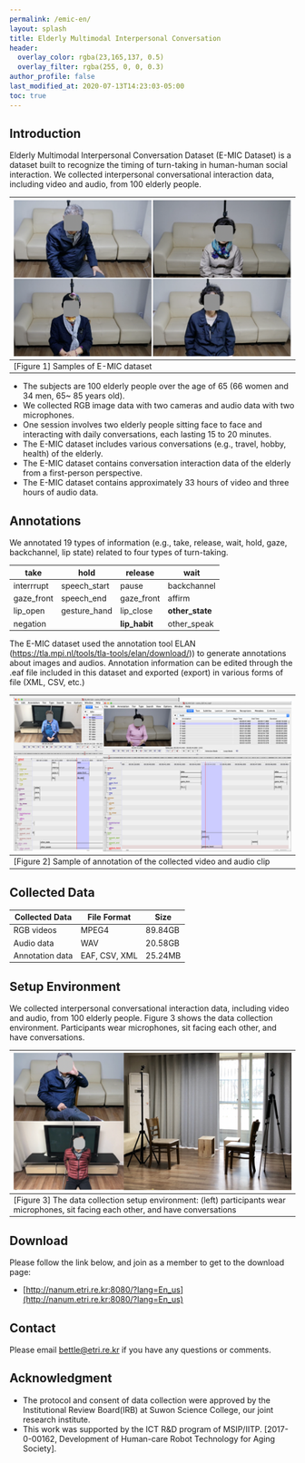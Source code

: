 ```yaml
---
permalink: /emic-en/
layout: splash
title: Elderly Multimodal Interpersonal Conversation
header:
  overlay_color: rgba(23,165,137, 0.5)
  overlay_filter: rgba(255, 0, 0, 0.3)
author_profile: false
last_modified_at: 2020-07-13T14:23:03-05:00
toc: true
---
```


## Introduction

Elderly Multimodal Interpersonal Conversation Dataset (E-MIC Dataset) is a dataset built to recognize the timing of turn-taking in human-human social interaction. We collected interpersonal conversational interaction data, including video and audio, from 100 elderly people.

| ![Fig 1_dataset](/assets/emic_dataset.png) |
| ------------------------------------------ |
| [Figure 1] Samples of E-MIC dataset        |

- The subjects are 100 elderly people over the age of 65 (66 women and 34 men, 65~ 85 years old).
- We collected RGB image data with two cameras and audio data with two microphones.
- One session involves two elderly people sitting face to face and interacting with daily conversations, each lasting 15 to 20 minutes.
- The E-MIC dataset includes various conversations (e.g., travel, hobby, health) of the elderly.
- The E-MIC dataset contains conversation interaction data of the elderly from a first-person perspective.
- The E-MIC dataset contains approximately 33 hours of video and three hours of audio data.

## Annotations

We annotated 19 types of information (e.g., take, release, wait, hold, gaze, backchannel, lip state) related to four types of turn-taking.

| **take**   | **hold**     | **release**   | wait            |
| ---------- | ------------ | ------------- | --------------- |
| interrrupt | speech_start | pause         | backchannel     |
| gaze_front | speech_end   | gaze_front    | affirm          |
| lip_open   | gesture_hand | lip_close     | **other_state** |
| negation   |              | **lip_habit** | other_speak     |

The E-MIC dataset used the annotation tool ELAN (https://tla.mpi.nl/tools/tla-tools/elan/download/)) to generate annotations about images and audios.
Annotation information can be edited through the .eaf file included in this dataset and exported (export) in various forms of file (XML, CSV, etc.)

| ![Fig 2_annotation](/assets/emic_annotation.png)             |
| ------------------------------------------------------------ |
| [Figure 2]  Sample of annotation of the collected video and audio clip |

## Collected Data

| Collected Data  | File Format   | Size    |
| --------------- | ------------- | ------- |
| RGB videos      | MPEG4         | 89.84GB |
| Audio data      | WAV           | 20.58GB |
| Annotation data | EAF, CSV, XML | 25.24MB |

## Setup Environment

We collected interpersonal conversational interaction data, including video and audio, from 100 elderly people. Figure 3 shows the data collection environment. Participants wear microphones, sit facing each other, and have conversations.

| ![Fig 3_setup](/assets/emic_setup.png)                       |
| ------------------------------------------------------------ |
| [Figure 3]  The data collection setup environment: (left) participants wear microphones, sit facing each other, and have conversations |

## Download

Please follow the link below, and join as a member to get to the download page:

- [http://nanum.etri.re.kr:8080/?lang=En_us](http://nanum.etri.re.kr:8080/?lang=En_us)

## Contact

Please email bettle@etri.re.kr if you have any questions or comments.

## Acknowledgment

- The protocol and consent of data collection were approved by the Institutional Review Board(IRB) at Suwon Science College, our joint research institute.
- This work was supported by the ICT R&D program of MSIP/IITP. [2017-0-00162, Development of Human-care Robot Technology for Aging Society].
